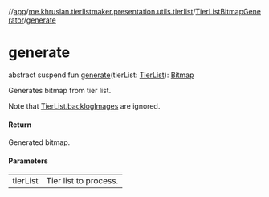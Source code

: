 //[app](../../../index.md)/[me.khruslan.tierlistmaker.presentation.utils.tierlist](../index.md)/[TierListBitmapGenerator](index.md)/[generate](generate.md)

# generate

abstract suspend fun [generate](generate.md)(tierList: [TierList](../../me.khruslan.tierlistmaker.data.models.tierlist/-tier-list/index.md)): [Bitmap](https://developer.android.com/reference/kotlin/android/graphics/Bitmap.html)

Generates bitmap from tier list.

Note that [TierList.backlogImages](../../me.khruslan.tierlistmaker.data.models.tierlist/-tier-list/backlog-images.md) are ignored.

#### Return

Generated bitmap.

#### Parameters

| | |
|---|---|
| tierList | Tier list to process. |

